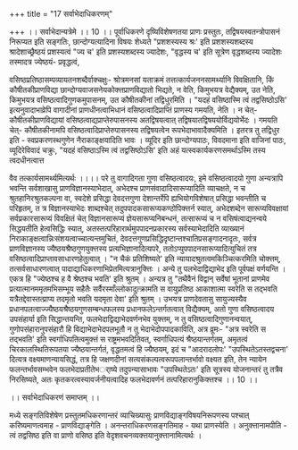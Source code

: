 +++
title = "17 सर्वाभेदाधिकरणम्"

+++
।। सर्वाभेदान्यत्रेमे ।। 10 ।। पूर्वाधिकरणे दृष्यिविशेषणतया प्राणः प्रस्तुतः, तद्विषयस्वतन्त्रोपासनं निरूप्यत इति सङ्गतिः, छान्दोग्यत्यादिना विषयः शेध्यते "प्रशशस्यस्य श्रः' इति प्रशशस्यशब्दस्य श्रादेशाच्छ्रैष्ठयं प्रशस्यत्वं "ज्य च' इति प्रशस्यशब्दस्य ज्यादेशः, "वृद्धस्य च' इति सूत्रेण वृद्धशब्दस्य ज्यादेशः तस्मादत्र ज्येष्ठयं- प्रवृद्धत्वं,

वसिष्ठप्रतिष्ठासम्पव्यायतनशब्दैर्वाक्चक्षुः- श्रोत्रमनसां यताक्रमं तत्तत्कार्यजननसामर्थ्यानि विवक्षितानि, किं कौषीतकीप्राणविद्या छान्दोग्यवाजसनेयकोक्त्तप्राणविद्यातो भिद्यते, न वेति, किमुभयत्र वेद्यैक्यम्, उत नेति, किमुभयत्र वसिष्ठत्वादिगुणकमुपासनम्, उत कौषीतकीनां तद्विधुरमिति । "यदहं वसिष्ठास्मि त्वं तद्वसिष्ठोऽसि' इत्यनुवादाभाव्रेपि वागादीनां प्राणधीनत्वाभिधानं वसिष्ठत्वादिप्राप्तिं प्राणस्य गमयति, नेति । न चेत्- कौषीतकीप्राणविद्यायां वसिष्ठत्वाद्यप्राप्तेरुपासनस्य अतद्विषयत्वात् तद्विषयातद्विषययोर्विद्ययोर्भेदः । गमयति चेत्- कौषीतकीनामपि वसिष्ठत्वादिप्राप्तेरुपासनस्य तद्विषयत्वेन रूपभेदाभावादैक्यमिति । इतरत्र तु तद्विधुर इति - स्वप्रकरणस्थगुणेन नैराकाङ्क्षयादिति भावः । व्यूदिर इति छान्दोग्यपाठः, विवदमाना इति वाजिनां पाठः, व्यूदिरेविवादं चक्रुः, "यदहं वसिष्ठाऽस्मि त्वं तद्वसिष्ठोऽसि' इति अहं यत्स्वकार्यकरणसमर्थाऽस्मि तस्य त्वदधीनत्वात्त

वैव तत्कार्यसामर्थ्यमित्यर्थः ।।।। परे तु वागादिगता गुणा वसिष्ठत्वादयः, इमे वसिष्ठत्वादयो गुणा अन्यत्रापि भवन्ति सर्वशाखासु प्राणविज्ञानस्याभेदात्, अभेदश्च प्राणसंवादादिसारूप्यादिति व्याचक्षते, न च श्रुतहानिरश्रुतकल्पना वा, स्वदेशे प्रसिद्धा देवदत्तगुणा देशान्तर्रेपि ह्यभियोगविशेषात् प्रसिद्धा भवन्तीति च परिहृतम्, त त्र विज्ञानस्याभेदः शाब्दश्चेत् तदुपपादकसारूप्यकण्ठोपिक्त्तर्न स्यात्, अभेदशब्देन सारूप्यविवक्षायां सर्वप्रकारसारूप्यं विवक्षितं चेत् विज्ञानसारूप्यं ज्ञेयसारूप्यनिबन्धनं, तत्सारूप्यं च न वसिषंत्वाद्यनन्वये सिद्धयतीति हेत्वसिद्धिः स्यात्, अतस्तत्परिहारार्थमुपपादनप्रकारस्य सर्वस्याभेदादिति व्याख्यानं निराकाङ्क्षत्वान्निःसंशयत्वाच्चात्यन्तमुचितं, देवदत्तगुणप्रसिद्धिदृष्टान्तश्चातिप्रसङ्गादनादृतः, सर्वत्र प्राणविज्ञानस्य ज्यैष्ठयश्रैष्ठगुणयुक्त्तस्य प्रत्यभिज्ञानादित्यपरे, ततोऽप्युपपादनसारूप्यादित्युचितं तत्र वसिष्ठत्वादिप्राप्तावसाधारणहेतुत्वात् । "न चैकं प्रतिशिष्यते' इति न्यायादश्रुतत्वमकिञ्चित्करमिति चोक्त्तम्, तत्सर्वसाधारणत्वात् पादाद्याधिकरणाभिप्रेतमित्यत्रानुक्त्तिः । अन्ये तु पलभेदाद्विद्याभेद इति पूर्वपक्षं वर्णयन्ति । एकत्र हि "ज्येष्ठश्च ह वै श्रेष्ठश्च भवति' इति श्रुतम् । अन्यत्र तु "तथैवैनं विद्वान् सर्वेषां भूतानां प्राणमेव प्रत्यात्मानममृतमभिसम्भूय सहैतैः सर्वैरस्माँल्लोकादुत्क्रामति स वायुप्रतिष्ठ आकाशात्मा स्वरेति स तद्भवति यत्रैतद्देवास्तत्प्राप्य तदमृतो भवति यदमृता देवा' इति श्रुतम् । उभयत्र प्राणदेवतासु सायुज्यस्यैव प्रधानपलत्वाज्ज्यैष्ठयश्रैष्ठयगुणसम्बन्धफलस्य प्रधानफलेऽन्तर्गतत्वात् विद्यैक्यम्, अतो गुणा वसिष्ठत्वादय उपसंहार्या इति सिद्धान्तयन्ति, फलभेदाद्विद्याभेदवर्णनभेव युक्त्तम्, न तु वसिष्ठत्वादिगुणानन्वयात्, गुणोपसंहारानुपसंहारौ हि विद्याभेदाभेदपलभूतौ न तु भेदाभेदोपपादकाविति, अत्र व्रूमः- "अत्र स्वरेति स तद्भवति' इति स्वर्गाधिपतित्वमुक्त्तं स राष्ट्रमभवदितिवत्, स्वर्गाधिपत्यं श्रैष्ठयान्तर्गतम्, अमृतत्वं चिरकालस्थितिरूपतया ज्यैष्ठयान्तर्गतं, वृद्धतमत्वं हि ज्यैष्ठयम्, इदं च "आदरादलोपः' "उपस्थितेऽतस्तद्वचना' दित्यत्र वक्ष्यमाणन्यायसिद्धं, तत्र हि जक्षणदीनां सत्यसंकल्पत्वरूपपलान्तर्भावो वक्ष्यत इति, तेन न्यायेन फलन्तर्भावसम्भवेन फलभेदाप्रतीतेभर्ाष्ये तदुपन्यासाभावः "उपस्थितेऽतः' इति सूत्रस्य योजनान्तरं तु तत्रैव निरसिष्यते, अतः कृतकरत्वस्यावर्जनीयत्वादिह फलभेदावर्णनं तत्परिहारानुकिक्त्तश्च ।। 10 ।।

।। सर्वाभेदाधिकरणं समाप्तम् ।।

मध्ये सङ्गतिविशेषेण प्रस्तुतमधिकरणान्तरं व्याचिख्यासुः प्राणविद्याङ्गविषयनिरूपणस्य पश्चात् करिष्यमाणत्वमाह - प्राणविद्याङ्गेति । अनन्तराधिकरणसङ्गतिमाह - यथा प्राणस्येति । अनुक्त्तानामपीति - त्वं तद्वसिष्ठ इति वा प्राणो वसिष्ठ इति वेदृशवचनव्यक्त्तयानुक्त्तानामित्यर्थः ।

